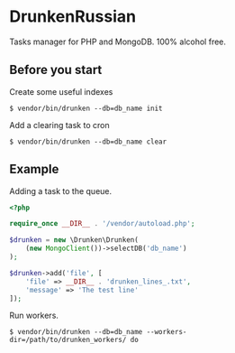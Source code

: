 # DrunkenRussian
Tasks manager for PHP and MongoDB. 100% alcohol free.

## Before you start

Create some useful indexes

```shell
$ vendor/bin/drunken --db=db_name init
```

Add a clearing task to cron

```shell
$ vendor/bin/drunken --db=db_name clear
```

## Example

Adding a task to the queue.

```php
<?php

require_once __DIR__ . '/vendor/autoload.php';

$drunken = new \Drunken\Drunken(
    (new MongoClient())->selectDB('db_name')
);

$drunken->add('file', [
    'file' => __DIR__ . 'drunken_lines_.txt',
    'message' => 'The test line'
]);
```

Run workers.

```shell
$ vendor/bin/drunken --db=db_name --workers-dir=/path/to/drunken_workers/ do
```

